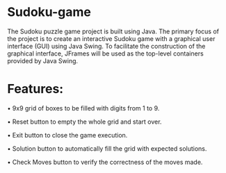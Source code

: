 # Sudoku-game
The Sudoku puzzle game project is built using Java. The primary focus of the project is to create an interactive Sudoku game with a graphical user interface (GUI) using Java Swing. To facilitate the construction of the graphical interface, JFrames will be used as the top-level containers provided by Java Swing. 

# Features:
•	9x9 grid of boxes to be filled with digits from 1 to 9.

•	Reset button to empty the whole grid and start over.

•	Exit button to close the game execution.

•	Solution button to automatically fill the grid with expected solutions.

•	Check Moves button to verify the correctness of the moves made.

